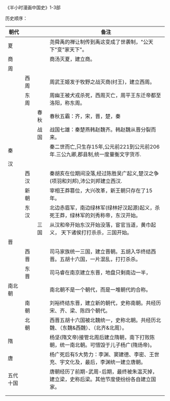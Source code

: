 《半小时漫画中国史》1-3部

历史顺序：

| 朝代     |      |      | 备注                                                         |
| -------- | ---- | ---- | ------------------------------------------------------------ |
| 夏       |      |      | 尧舜禹的禅让制传到禹这变成了世袭制，"公天下"变"家天下"。     |
| 商       |      |      | 商汤灭夏，建立商。                                           |
| 周       |      |      |                                                              |
|          | 西周 |      | 周武王姬发于牧野之战灭商(纣王)，建立西周。                   |
|          | 东周 |      | 周幽王被犬戎杀死，西周灭亡，周平王东迁帝都至洛阳，称东周。   |
|          |      | 春秋 | 春秋五霸：齐，宋，晋，楚，秦                                 |
|          |      | 战国 | 战国七雄：秦楚燕韩赵魏齐。韩赵魏从晋分裂而来。               |
| 秦       |      |      | 秦二世而亡,只生存15年,公元前221到公元前206年.三公九卿,郡县制,统一度量衡文字货币. |
| 汉       |      |      |                                                              |
|          | 西汉 |      | 秦胡亥在位期间没落,经过陈胜吴广起义,楚汉之争(项羽和刘邦),沛公刘邦建立西汉. |
|          | 新朝 |      | 宰相王莽篡位，大兴改革，新王朝只存在了15年。                 |
|          | 东汉 |      | 北边赤眉军，南边绿林军(绿林好汉起源)起义，杀死王莽，绿林军的刘秀称帝，东汉开始。 |
|          |      | 三国 | 从汉和帝开始东汉开始没落，宦官当道，黄巾起义， 天下诸侯打打杀杀，三国开始。 |
| 晋       |      |      |                                                              |
|          | 西晋 |      | 司马家族统一三国，建立晋朝。五胡入华终结西晋。五胡十六国，一片混乱，打打杀杀。 |
|          | 东晋 |      | 司马睿在南京建立东晋，地盘只剩南边一半，                     |
| 南北朝   |      |      | 南北朝不是一个朝代，而是一堆朝代的合称。                     |
|          | 南朝 |      | 刘裕终结东晋，建立新的朝代，史称南朝。共经历宋、齐、梁、陈四个朝代。 |
|          | 北朝 |      | 西晋五胡十六国被北魏统一，史称北朝。共经历北魏、（东魏&西魏）、（北齐&北周）。 |
| 隋       |      |      | 杨坚(隋文帝)接管北周后建立隋朝，南下打败陈朝，统一南北朝。可惜毁于儿子杨广(隋炀帝)。 |
| 唐       |      |      | 杨广死后有5大势力：李渊、窦建德、李密、王世充、宇文化及，最后，李渊统一建立唐朝。 |
| 五代十国 |      |      | 唐朝经历了前期-武周-后期，最终被朱温灭掉，建立梁，史称后梁。其他节度使纷纷各自建立国家。 |
|          |      |      |                                                              |
|          |      |      |                                                              |

